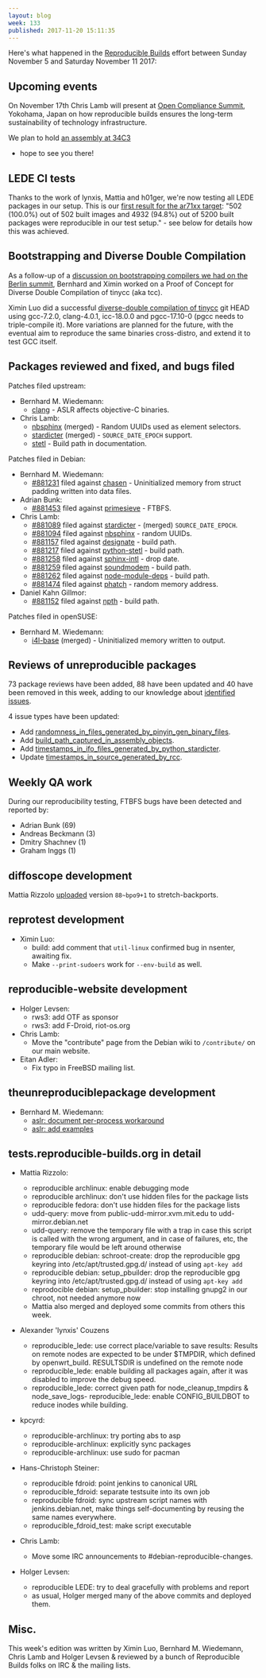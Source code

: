 ```yaml
---
layout: blog
week: 133
published: 2017-11-20 15:11:35
---
```


Here's what happened in the [Reproducible
Builds](https://reproducible-builds.org) effort between Sunday November 5 and
Saturday November 11 2017:


Upcoming events
---------------

On November 17th Chris Lamb will present at [Open Compliance
Summit](http://events.linuxfoundation.org/events/open-compliance-summit/),
Yokohama, Japan on how reproducible builds ensures the long-term sustainability
of technology infrastructure.

We plan to hold [an assembly at
34C3](https://events.ccc.de/congress/2017/wiki/index.php/Assembly:Reproducible-Builds)
- hope to see you there!


LEDE CI tests
-------------

Thanks to the work of lynxis, Mattia and h01ger, we're now testing all LEDE
packages in our setup. This is our [first result for the ar71xx
target](https://tests.reproducible-builds.org/lede/lede_ar71xx.html): "502
(100.0%) out of 502 built images and 4932 (94.8%) out of 5200 built packages
were reproducible in our test setup." - see below for details how this was
achieved.


Bootstrapping and Diverse Double Compilation
--------------------------------------------

As a follow-up of a [discussion on bootstrapping compilers we had on the Berlin
summit](https://pad.riseup.net/p/reproduciblebuildsIII-crossdistro), Bernhard
and Ximin worked on a Proof of Concept for Diverse Double Compilation of tinycc
(aka tcc).

Ximin Luo did a successful [diverse-double compilation of
tinycc](https://github.com/bmwiedemann/ddcpoc/) git HEAD using gcc-7.2.0,
clang-4.0.1, icc-18.0.0 and pgcc-17.10-0 (pgcc needs to triple-compile it).
More variations are planned for the future, with the eventual aim to reproduce
the same binaries cross-distro, and extend it to test GCC itself.


Packages reviewed and fixed, and bugs filed
-------------------------------------------

Patches filed upstream:

* Bernhard M. Wiedemann:
  * [clang](https://bugs.llvm.org/show_bug.cgi?id=35277) - ASLR affects
    objective-C binaries.
* Chris Lamb:
  * [nbsphinx](https://github.com/spatialaudio/nbsphinx/pull/145) (merged) -
    Random UUIDs used as element selectors.
  * [stardicter](https://github.com/nijel/stardicter/pull/2) (merged) -
    `SOURCE_DATE_EPOCH` support.
  * [stetl](https://github.com/geopython/stetl/pull/64) - Build path in
    documentation.

Patches filed in Debian:

* Bernhard M. Wiedemann:
  * [#881231](https://bugs.debian.org/881231) filed against [chasen](https://tracker.debian.org/pkg/chasen) - Uninitialized memory from
    struct padding written into data files.
* Adrian Bunk:
  * [#881453](https://bugs.debian.org/881453) filed against [primesieve](https://tracker.debian.org/pkg/primesieve) - FTBFS.
* Chris Lamb:
  * [#881089](https://bugs.debian.org/881089) filed against [stardicter](https://tracker.debian.org/pkg/stardicter) - (merged) `SOURCE_DATE_EPOCH`.
  * [#881094](https://bugs.debian.org/881094) filed against [nbsphinx](https://tracker.debian.org/pkg/nbsphinx) - random UUIDs.
  * [#881157](https://bugs.debian.org/881157) filed against [designate](https://tracker.debian.org/pkg/designate) - build path.
  * [#881217](https://bugs.debian.org/881217) filed against [python-stetl](https://tracker.debian.org/pkg/python-stetl) - build path.
  * [#881258](https://bugs.debian.org/881258) filed against [sphinx-intl](https://tracker.debian.org/pkg/sphinx-intl) - drop date.
  * [#881259](https://bugs.debian.org/881259) filed against [soundmodem](https://tracker.debian.org/pkg/soundmodem) - build path.
  * [#881262](https://bugs.debian.org/881262) filed against [node-module-deps](https://tracker.debian.org/pkg/node-module-deps) - build path.
  * [#881474](https://bugs.debian.org/881474) filed against [phatch](https://tracker.debian.org/pkg/phatch) - random memory address.
* Daniel Kahn Gillmor:
  * [#881152](https://bugs.debian.org/881152) filed against [npth](https://tracker.debian.org/pkg/npth) - build path.

Patches filed in openSUSE:

* Bernhard M. Wiedemann:
  * [i4l-base](https://build.opensuse.org/request/show/539442) (merged) -
    Uninitialized memory written to output.


Reviews of unreproducible packages
----------------------------------

73 package reviews have been added, 88 have been updated and 40 have been removed in this week,
adding to our knowledge about [identified issues](https://tests.reproducible-builds.org/debian/index_issues.html).

4 issue types have been updated:

- Add [randomness\_in\_files\_generated\_by\_pinyin\_gen\_binary\_files](https://tests.reproducible-builds.org/issues/unstable/randomness\_in\_files\_generated\_by\_pinyin\_gen\_binary\_files_issue.html).
- Add [build\_path\_captured\_in\_assembly\_objects](https://tests.reproducible-builds.org/issues/unstable/build\_path\_captured\_in\_assembly\_objects_issue.html).
- Add [timestamps\_in\_ifo\_files\_generated\_by\_python\_stardicter](https://tests.reproducible-builds.org/issues/unstable/timestamps\_in\_ifo\_files\_generated\_by\_python\_stardicter_issue.html).
- Update [timestamps\_in\_source\_generated\_by\_rcc](https://tests.reproducible-builds.org/issues/unstable/timestamps\_in\_source\_generated\_by\_rcc_issue.html).


Weekly QA work
--------------

During our reproducibility testing, FTBFS bugs have been detected and reported by:

 - Adrian Bunk (69)
 - Andreas Beckmann (3)
 - Dmitry Shachnev (1)
 - Graham Inggs (1)


diffoscope development
----------------------

Mattia Rizzolo [uploaded](https://tracker.debian.org/news/885342) version
`88~bpo9+1` to stretch-backports.


reprotest development
---------------------

- Ximin Luo:
    - build: add comment that `util-linux` confirmed bug in nsenter, awaiting fix.
    - Make `--print-sudoers` work for `--env-build` as well.


reproducible-website development
--------------------------------

- Holger Levsen:
    - rws3: add OTF as sponsor
    - rws3: add F-Droid, riot-os.org
- Chris Lamb:
    - Move the "contribute" page from the Debian wiki to `/contribute/` on our
      main website.
- Eitan Adler:
    - Fix typo in FreeBSD mailing list.


theunreproduciblepackage development
------------------------------------

- Bernhard M. Wiedemann:
    - [aslr: document per-process workaround](https://github.com/bmwiedemann/theunreproduciblepackage/commit/32c0267d64ec730ace4a0bd710fc701018a50c6c)
    - [aslr: add examples](https://github.com/bmwiedemann/theunreproduciblepackage/commit/0df6c17a738cae30c000c4d4ed3e2bc4636a5939)


tests.reproducible-builds.org in detail
---------------------------------------

- Mattia Rizzolo:
    - reproducible archlinux: enable debugging mode
    - reproducible archlinux: don't use hidden files for the package lists
    - reproducible fedora: don't use hidden files for the package lists
    - udd-query: move from public-udd-mirror.xvm.mit.edu to udd-mirror.debian.net
    - udd-query: remove the temporary file with a trap in case this script is called with the wrong argument, and in case of failures, etc, the temporary file would be left around otherwise
    - reproducible debian: schroot-create: drop the reproducible gpg keyring into /etc/apt/trusted.gpg.d/ instead of using `apt-key add`
    - reproducible debian: setup_pbuilder: drop the reproducible gpg keyring into /etc/apt/trusted.gpg.d/ instead of using `apt-key add`
    - reprodocible debian: setup_pbuilder: stop installing gnupg2 in our chroot, not needed anymore now
    - Mattia also merged and deployed some commits from others this week.

- Alexander 'lynxis' Couzens
    - reproducible_lede: use correct place/variable to save results: Results on remote nodes are expected to be under $TMPDIR, which defined by openwrt_build. RESULTSDIR is undefined on the remote node
    - reproducible_lede: enable building all packages again, after it was disabled to improve the debug speed.
    - reproducible_lede: correct given path for node_cleanup_tmpdirs & node_save_logs-
    reproducible_lede: enable CONFIG_BUILDBOT to reduce inodes while building.

- kpcyrd:
    - reproducible-archlinux: try porting abs to asp
    - reproducible-archlinux: explicitly sync packages
    - reproducible-archlinux: use sudo for pacman

- Hans-Christoph Steiner:
    - reproducible fdroid: point jenkins to canonical URL
    - reproducible_fdroid: separate testsuite into its own job
    - reproducible fdroid: sync upstream script names with jenkins.debian.net, make things self-documenting by reusing the same names everywhere.
    - reproducible_fdroid_test: make script executable

- Chris Lamb:
    - Move some IRC announcements to #debian-reproducible-changes.

- Holger Levsen:
    - reproducible LEDE: try to deal gracefully with problems and report
    - as usual, Holger merged many of the above commits and deployed them.


Misc.
-----

This week's edition was written by Ximin Luo, Bernhard M. Wiedemann, Chris Lamb
and Holger Levsen & reviewed by a bunch of Reproducible Builds folks on IRC &
the mailing lists.
